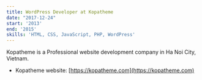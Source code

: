 ```yaml
---
title: WordPress Developer at Kopatheme
date: "2017-12-24"
start: '2013'
end: '2015'
skills: 'HTML, CSS, JavaScript, PHP, WordPress'
---
```


Kopatheme is a Professional website development company in Ha Noi City, Vietnam.

* Kopatheme website: [https://kopatheme.com](https://kopatheme.com)
